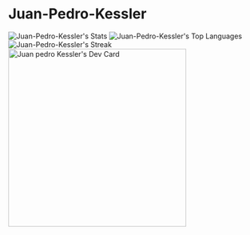 # Juan-Pedro-Kessler
![Juan-Pedro-Kessler's Stats](https://github-readme-stats.vercel.app/api?username=Juan-Pedro-Kessler&theme=default&show_icons=true&hide_border=true&count_private=true)
![Juan-Pedro-Kessler's Top Languages](https://github-readme-stats.vercel.app/api/top-langs/?username=Juan-Pedro-Kessler&theme=default&show_icons=true&hide_border=true&layout=compact)
![Juan-Pedro-Kessler's Streak](https://github-readme-streak-stats.herokuapp.com/?user=Juan-Pedro-Kessler&theme=default&hide_border=true)
<a href="https://app.daily.dev/juanpedrokessler"><img src="https://api.daily.dev/devcards/v2/LYbQDPMEMocphc6dQERbz.png?type=default&r=nxy" width="356" alt="Juan pedro Kessler's Dev Card"/></a>
